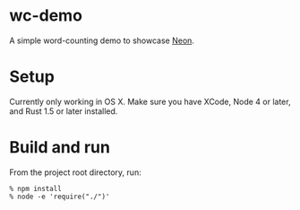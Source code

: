 # wc-demo

A simple word-counting demo to showcase [Neon](https://github.com/dherman/neon).

# Setup

Currently only working in OS X. Make sure you have XCode, Node 4 or later, and Rust 1.5 or later installed.

# Build and run

From the project root directory, run:

```
% npm install
% node -e 'require("./")'
```
